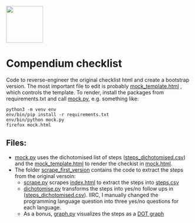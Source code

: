 [<img src=https://compendium.ccs.amsterdam/static/dodo-sticker-1.png width="100">](https://compendium.ccs.amsterdam)

# Compendium checklist

Code to reverse-engineer the original checklist html and create a bootstrap version.
The most important file to edit is probably [mock_template.html](mock_template.html) , which controls the template. 
To render, install the packages from requirements.txt and call [mock.py](mock.py), e.g. something like:

```
python3 -m venv env
env/bin/pip install -r requirements.txt
env/bin/python mock.py
firefox mock.html
```

## Files:

- [mock.py](mock.py) uses the dichotomised list of steps ([steps_dichotomised.csv](steps_dichotomised.csv)) and the [mock_template.html](mock_template.html) to render the checkist in [mock.html](mock.html).
- The folder [scrape_first_version](scrape_first_version) contains the code to extract the steps from the original versoin:
  - [scrape.py](scrape_first_version/scrape.py) scrapes [index.html](scrape_first_version/index.html) to extract the steps into [steps.csv](scrape_first_version/steps.csv)
  - [dichotomise.py](scrape_first_version/dichotomise.py) transforms the steps into yes/no follow ups in ([steps_dichotomised.csv](steps_dichotomised.csv)). IIRC, I manually changed the programming language question into three yes/no questions for each language. 
  - As a bonus, [graph.py](scrape_first_version/graph.py) visualizes the steps as a [DOT graph](https://raw.githubusercontent.com/vanatteveldt/compendium-checklist/master/scrape_first_version/graph.png)


